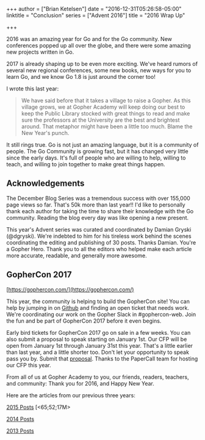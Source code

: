 +++
author = ["Brian Ketelsen"]
date = "2016-12-31T05:26:58-05:00"
linktitle = "Conclusion"
series = ["Advent 2016"]
title = "2016 Wrap Up"

+++

2016 was an amazing year for Go and for the Go community.  New conferences popped up all over the globe, and there were some amazing new projects written in Go.

2017 is already shaping up to be even more exciting.  We've heard rumors of several new regional conferences, some new books, new ways for you to learn Go, and we know Go 1.8 is just around the corner too!

I wrote this last year:

>We have said before that it takes a village to raise a Gopher.  As this village grows, we at Gopher Academy will keep doing our best to keep the Public Library stocked with great things to read and make sure the professors at the University are the best and brightest around.  That metaphor might have been a little too much.  Blame the New Year's punch.

It still rings true.  Go is not just an amazing language, but it is a community of people.  The Go Community is growing fast, but it has changed very little since the early days.  It's full of people who are willing to help, willing to teach, and willing to join together to make great things happen.

## Acknowledgements

The December Blog Series was a tremendous success with over 155,000 page views so far.  That's 50k more than last year!! I'd like to personally thank each author for taking the time to share their knowledge with the Go community.  Reading the blog every day was like opening a new present.

This year's Advent series was curated and coordinated by Damian Gryski (@dgryski).  We're indebted to him for his tireless work behind the scenes coordinating the editing and publishing of 30 posts.  Thanks Damian.  You're a Gopher Hero.  Thank you to all the editors who helped make each article more accurate, readable, and generally more awesome.

## GopherCon 2017

[https://gophercon.com/](https://gophercon.com/)

This year, the community is helping to build the GopherCon site!  You can help by jumping in on [Github](https://github.com/gopheracademy/gcon) and finding an open ticket that needs work.  We're coordinating our work on the Gopher Slack in #gophercon-web.  Join the fun and be part of GopherCon 2017 before it even begins.

Early bird tickets for GopherCon 2017 go on sale in a few weeks.  You can also submit a proposal to speak starting on January 1st.  Our CFP will be open from January 1st through January 31st this year.  That's a little earlier than last year, and a little shorter too.  Don't let your opportunity to speak pass you by.  Submit that [proposal](https://www.papercall.io/gophercon2017).  Thanks to the PaperCall team for hosting our CFP this year.

From all of us at Gopher Academy to you, our friends, readers, teachers, and community:  Thank you for 2016, and Happy New Year.

Here are the articles from our previous three years:

[2015 Posts](https://blog.gopheracademy.com/series/advent-2015/) [<65;52;17M>

[2014 Posts](https://blog.gopheracademy.com/series/advent-2014/) 

[2013 Posts](https://blog.gopheracademy.com/series/advent-2013/) 


